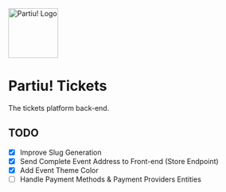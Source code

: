 <img src="https://partiu-development.s3.sa-east-1.amazonaws.com/static/logogh.png" alt="Partiu! Logo" height="100"/>

# Partiu! Tickets

The tickets platform back-end.

## TODO

- [x] Improve Slug Generation
- [x] Send Complete Event Address to Front-end (Store Endpoint)
- [x] Add Event Theme Color
- [ ] Handle Payment Methods & Payment Providers Entities
